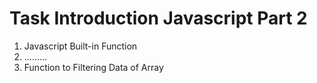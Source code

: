 # Task Introduction Javascript Part 2

01. Javascript Built-in Function
02. .........
03. Function to Filtering Data of Array